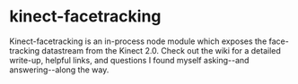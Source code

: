 # kinect-facetracking

Kinect-facetracking is an in-process node module which exposes the face-tracking datastream from the Kinect 2.0. Check out the wiki for a detailed write-up, helpful links, and questions I found myself asking--and answering--along the way.
